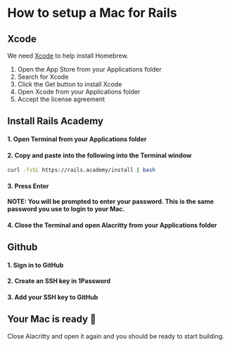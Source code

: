 # How to setup a Mac for Rails

## Xcode

We need [Xcode](https://developer.apple.com/xcode/) to help install Homebrew.

1. Open the App Store from your Applications folder
2. Search for Xcode
3. Click the Get button to install Xcode
4. Open Xcode from your Applications folder
5. Accept the license agreement

## Install Rails Academy

#### 1. Open Terminal from your Applications folder

#### 2. Copy and paste into the following into the Terminal window

```bash
curl -fsSL https://rails.academy/install | bash
```
#### 3. Press Enter

**NOTE: You will be prompted to enter your password. This is the same password you use to login to your Mac.**

#### 4. Close the Terminal and open Alacritty from your Applications folder

## Github

#### 1. Sign in to GitHub
#### 2. Create an SSH key in 1Password
#### 3. Add your SSH key to GitHub


## Your Mac is ready :tada:

Close Alacritty and open it again and you should be ready to start building.
